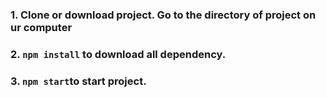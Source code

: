 ### 1. Clone or download project. Go to the directory of project on ur computer
### 2. `npm install` to download all dependency.
### 3. `npm start`to start project.


